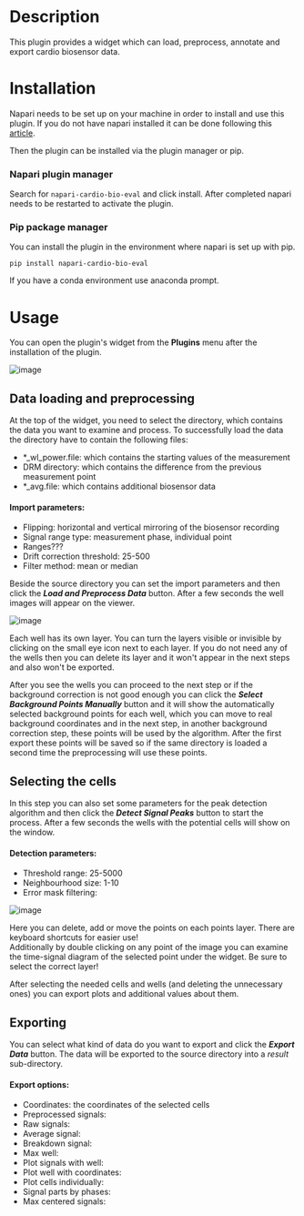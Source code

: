 # Description

This plugin provides a widget which can load, preprocess, annotate and export cardio biosensor data.  

# Installation

Napari needs to be set up on your machine in order to install and use this plugin. If you do not have napari installed it can be done following this [article](https://napari.org/stable/tutorials/fundamentals/installation.html).

Then the plugin can be installed via the plugin manager or pip.

### Napari plugin manager

Search for `napari-cardio-bio-eval` and click install. 
After completed napari needs to be restarted to activate the plugin.

### Pip package manager

You can install the plugin in the environment where napari is set up with pip.
```
pip install napari-cardio-bio-eval
```
If you have a conda environment use anaconda prompt.

# Usage

You can open the plugin's widget from the **Plugins** menu after the installation of the plugin.

![image](https://github.com/Nanobiosensorics/napari-cardio-bio-eval/assets/78443646/5d209fb5-c921-45d6-bb63-c5e3ff1fb1f8)

## Data loading and preprocessing

At the top of the widget, you need to select the directory, which contains the data you want to examine and process. To successfully load the data the directory have to contain the following files:
- *_wl_power.file: which contains the starting values of the measurement
- DRM directory: which contains the difference from the previous measurement point 
- *_avg.file: which contains additional biosensor data

#### Import parameters:  
- Flipping: horizontal and vertical mirroring of the biosensor recording
- Signal range type: measurement phase, individual point
- Ranges???
- Drift correction threshold: 25-500
- Filter method: mean or median

Beside the source directory you can set the import parameters and then click the ***Load and Preprocess Data*** button. After a few seconds the well images will appear on the viewer.  

![image](https://github.com/Nanobiosensorics/napari-cardio-bio-eval/assets/78443646/ab308f8c-cd3d-4e2c-a671-f001983a1326)

Each well has its own layer. You can turn the layers visible or invisible by clicking  on the small eye icon next to each layer. If you do not need any of the wells then you can delete its layer and it won't appear in the next steps and also won't be exported.

After you see the wells you can proceed to the next step or if the background correction is not good enough you can click the ***Select Background Points Manually*** button and it will show the automatically selected background points for each well, which you can move to real background coordinates and in the next step, in another background correction step, these points will be used by the algorithm. After the first export these points will be saved so if the same directory is loaded a second time the preprocessing will use these points.

## Selecting the cells

In this step you can also set some parameters for the peak detection algorithm and then click the ***Detect Signal Peaks*** button to start the process. After a few seconds the wells with the potential cells will show on the window.

#### Detection parameters:  
- Threshold range: 25-5000
- Neighbourhood size: 1-10
- Error mask filtering:

![image](https://github.com/Nanobiosensorics/napari-cardio-bio-eval/assets/78443646/500216ca-2d45-470d-9f10-aed608a05b28)

Here you can delete, add or move the points on each points layer. There are keyboard shortcuts for easier use!  
Additionally by double clicking on any point of the image you can examine the time-signal diagram of the selected point under the widget. Be sure to select the correct layer!

After selecting the needed cells and wells (and deleting the unnecessary ones) you can export plots and additional values about them.

## Exporting

You can select what kind of data do you want to export and click the ***Export Data*** button. The data will be exported to the source directory into a *result* sub-directory.

#### Export options:
- Coordinates: the coordinates of the selected cells
- Preprocessed signals: 
- Raw signals:
- Average signal: 
- Breakdown signal: 
- Max well: 
- Plot signals with well:  
- Plot well with coordinates: 
- Plot cells individually: 
- Signal parts by phases: 
- Max centered signals: 
